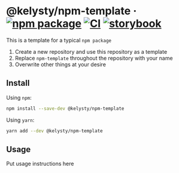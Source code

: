 # @kelysty/npm-template &middot; [![npm package](https://img.shields.io/npm/v/@kelysty/npm-template)](https://www.npmjs.com/package/@kelysty/npm-template) [![CI](https://img.shields.io/github/actions/workflow/status/kelysty/npm-template/.guthub/Fworkflows/Fci.yml?logo=github&label=CI)](https://github.com/kelysty/npm-template/actions/workflows/ci.yml?query=branch:main) [![storybook](https://img.shields.io/badge/Storybook-deployed-ff4685)](https://preview.kelysty.com/npm-template/)

This is a template for a typical `npm package`

1. Create a new repository and use this repository as a template
2. Replace `npm-template` throughout the repository with your name
3. Overwrite other things at your desire

## Install

Using `npm`:

```bash
npm install --save-dev @kelysty/npm-template
```

Using `yarn`:

```bash
yarn add --dev @kelysty/npm-template
```

## Usage

Put usage instructions here

